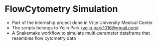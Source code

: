# FlowCytometry Simulation
* Part of the internship project done in Vrije University Medical Center
* The scripts belongs to Yejin Park (yejin.park1016@gmail.com)
* A Snakemake workflow to simulate multi-parameter dataframe that resembles flow cytometry data
